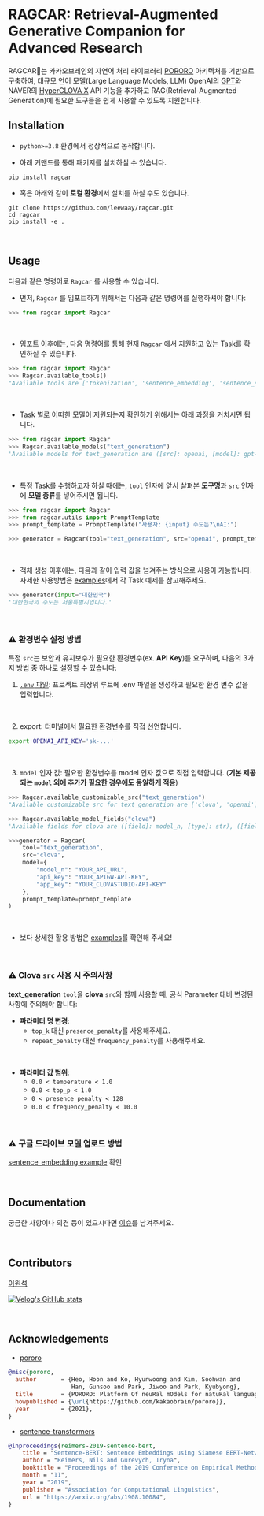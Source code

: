 # RAGCAR: Retrieval-Augmented Generative Companion for Advanced Research

RAGCAR🚛는 카카오브레인의 자연어 처리 라이브러리 [PORORO](https://github.com/kakaobrain/pororo) 아키텍처를 기반으로 구축하여, 대규모 언어 모델(Large Language Models, LLM) OpenAI의 [GPT](https://github.com/openai/openai-python)와 NAVER의 [HyperCLOVA X](https://www.ncloud.com/product/aiService/clovaStudio) API 기능을 추가하고 RAG(Retrieval-Augmented Generation)에 필요한 도구들을 쉽게 사용할 수 있도록 지원합니다.

## Installation

- `python>=3.8` 환경에서 정상적으로 동작합니다.

- 아래 커맨드를 통해 패키지를 설치하실 수 있습니다.

```console
pip install ragcar
```

- 혹은 아래와 같이 **로컬 환경**에서 설치를 하실 수도 있습니다.

```console
git clone https://github.com/leewaay/ragcar.git
cd ragcar
pip install -e .
```

<br>

## Usage

다음과 같은 명령어로 `Ragcar` 를 사용할 수 있습니다.

- 먼저, `Ragcar` 를 임포트하기 위해서는 다음과 같은 명령어를 실행하셔야 합니다:

```python
>>> from ragcar import Ragcar
```

<br>

- 임포트 이후에는, 다음 명령어를 통해 현재 `Ragcar` 에서 지원하고 있는 Task를 확인하실 수 있습니다.

```python
>>> from ragcar import Ragcar
>>> Ragcar.available_tools()
"Available tools are ['tokenization', 'sentence_embedding', 'sentence_similarity', 'semantic_search', 'text_generation', 'text_segmentation']"
```

<br>

- Task 별로 어떠한 모델이 지원되는지 확인하기 위해서는 아래 과정을 거치시면 됩니다.

```python
>>> from ragcar import Ragcar
>>> Ragcar.available_models("text_generation")
'Available models for text_generation are ([src]: openai, [model]: gpt-4-turbo-preview, gpt-4, gpt-3.5-turbo, MODELS_SUPPORTED(https://platform.openai.com/docs/models)), ([src]: clova, [model]: YOUR_MODEL(https://www.ncloud.com/product/aiService/clovaStudio))'
```

<br>

- 특정 Task를 수행하고자 하실 때에는, `tool` 인자에 앞서 살펴본 **도구명**과 `src` 인자에 **모델 종류**를 넣어주시면 됩니다.

```python
>>> from ragcar import Ragcar
>>> from ragcar.utils import PromptTemplate
>>> prompt_template = PromptTemplate("사용자: {input} 수도는?\nAI:")

>>> generator = Ragcar(tool="text_generation", src="openai", prompt_template=prompt_template)
```

<br>

- 객체 생성 이후에는, 다음과 같이 입력 값을 넘겨주는 방식으로 사용이 가능합니다. 자세한 사용방법은 [examples](https://github.com/leewaay/ragcar/tree/main/examples)에서 각 Task 예제를 참고해주세요.

```python
>>> generator(input="대한민국")
'대한한국의 수도는 서울특별시입니다.'
```

<br>

### ⚠️ 환경변수 설정 방법

특정 `src`는 보안과 유지보수가 필요한 환경변수(ex. **API Key**)를 요구하며, 다음의 3가지 방법 중 하나로 설정할 수 있습니다:

1. [`.env` 파일](https://velog.io/@joahkim/%ED%83%90%EB%82%98bnb.env): 프로젝트 최상위 루트에 .env 파일을 생성하고 필요한 환경 변수 값을 입력합니다.

<br>

2. export: 터미널에서 필요한 환경변수를 직접 선언합니다.

```bash
export OPENAI_API_KEY='sk-...'
```

<br>

3. `model` 인자 값: 필요한 환경변수를 model 인자 값으로 직접 입력합니다. (**기본 제공되는 `model` 외에 추가가 필요한 경우에도 동일하게 적용**)

```python
>>> Ragcar.available_customizable_src("text_generation")
"Available customizable src for text_generation are ['clova', 'openai']"

>>> Ragcar.available_model_fields("clova")
'Available fields for clova are ([field]: model_n, [type]: str), ([field]: api_key, [type]: str), ([field]: app_key, [type]: str)'
```

```python
>>>generator = Ragcar(
    tool="text_generation", 
    src="clova", 
    model={
        "model_n": "YOUR_API_URL", 
        "api_key": "YOUR_APIGW-API-KEY",
        "app_key": "YOUR_CLOVASTUDIO-API-KEY"
    }, 
    prompt_template=prompt_template
)
```

<br>

- 보다 상세한 활용 방법은 [examples](https://github.com/leewaay/ragcar/tree/main/examples)를 확인해 주세요!

<br>

### ⚠️ Clova `src` 사용 시 주의사항

**text_generation** `tool`을 **clova** `src`와 함께 사용할 때, 공식 Parameter 대비 변경된 사항에 주의해야 합니다:

- **파라미터 명 변경**:
  - `top_k` 대신 `presence_penalty`를 사용해주세요.
  - `repeat_penalty` 대신 `frequency_penalty`를 사용해주세요.

<br>

- **파라미터 값 범위**:
  - `0.0 < temperature < 1.0`
  - `0.0 < top_p < 1.0`
  - `0 < presence_penalty < 128`
  - `0.0 < frequency_penalty < 10.0`

<br>

### ⚠️ 구글 드라이브 모델 업로드 방법

[sentence_embedding example](https://github.com/leewaay/ragcar/blob/main/examples/sentence_embedding.ipynb) 확인

<br>

## Documentation

궁금한 사항이나 의견 등이 있으시다면 [이슈](https://github.com/leewaay/ragcar/-/issues)를 남겨주세요.

<br>

## Contributors

[이원석](https://github.com/leewaay)

[![Velog's GitHub stats](https://velog-readme-stats.vercel.app/api/badge?name=otoo)](https://velog.io/@otoo)

<br>

## Acknowledgements 

* [pororo](https://github.com/kakaobrain/pororo)
```bibtex 
@misc{pororo,
  author       = {Heo, Hoon and Ko, Hyunwoong and Kim, Soohwan and
                  Han, Gunsoo and Park, Jiwoo and Park, Kyubyong},
  title        = {PORORO: Platform Of neuRal mOdels for natuRal language prOcessing},
  howpublished = {\url{https://github.com/kakaobrain/pororo}},
  year         = {2021},
}
```

* [sentence-transformers](https://github.com/leewaay/ragcar/issues)
```bibtex 
@inproceedings{reimers-2019-sentence-bert,
    title = "Sentence-BERT: Sentence Embeddings using Siamese BERT-Networks",
    author = "Reimers, Nils and Gurevych, Iryna",
    booktitle = "Proceedings of the 2019 Conference on Empirical Methods in Natural Language Processing",
    month = "11",
    year = "2019",
    publisher = "Association for Computational Linguistics",
    url = "https://arxiv.org/abs/1908.10084",
}
```